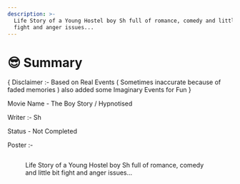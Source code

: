 ```yaml
---
description: >-
  Life Story of a Young Hostel boy Sh full of romance, comedy and little bit
  fight and anger issues...
---
```


# 😎 Summary

{ Disclaimer :- Based on Real Events ( Sometimes inaccurate because of faded memories ) also added some Imaginary Events for Fun }

Movie Name - The Boy Story / Hypnotised

Writer :- Sh

Status - Not Completed

Poster :-

<figure><img src="https://lh7-us.googleusercontent.com/6iSsqEEUIO9a0Q-753wT7VxEsfaziynwe7GqgomSbupgR_5GtSrwuQY_4nC8Il_dnnhTuVVb-M0YbORE3hF47Eh0ijgEtQL2iHddv1X8HCFgG2NRgoU_tb63QxvONiDtmyq5OCVjeYdD4NH0TeSg4Xc" alt=""><figcaption><p>Life Story of a Young Hostel boy Sh full of romance, comedy and little bit fight and anger issues...</p></figcaption></figure>
